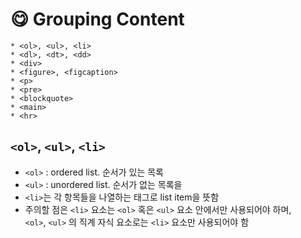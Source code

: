 # 😋 Grouping Content
```
* <ol>, <ul>, <li>
* <dl>, <dt>, <dd>
* <div>
* <figure>, <figcaption>
* <p>
* <pre>
* <blockquote>
* <main>
* <hr>
```
## `<ol>`, `<ul>`, `<li>`
* `<ol>` : ordered list. 순서가 있는 목록
* `<ul>` : unordered list. 순서가 없는 목록을
* `<li>`는 각 항목들을 나열하는 태그로 list item을 뜻함 
* 주의할 점은 `<li>` 요소는 `<ol>` 혹은 `<ul>` 요소 안에서만 사용되어야 하며,   
  `<ol>`, `<ul>` 의 직계 자식 요소로는 `<li>` 요소만 사용되어야 함
